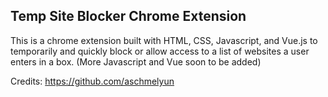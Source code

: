 <h2>Temp Site Blocker Chrome Extension</h2>

This is a chrome extension built with HTML, CSS, Javascript, and Vue.js to temporarily and quickly block or allow access to a list of websites a user enters in a box. (More Javascript and Vue soon to be added)

Credits: https://github.com/aschmelyun
